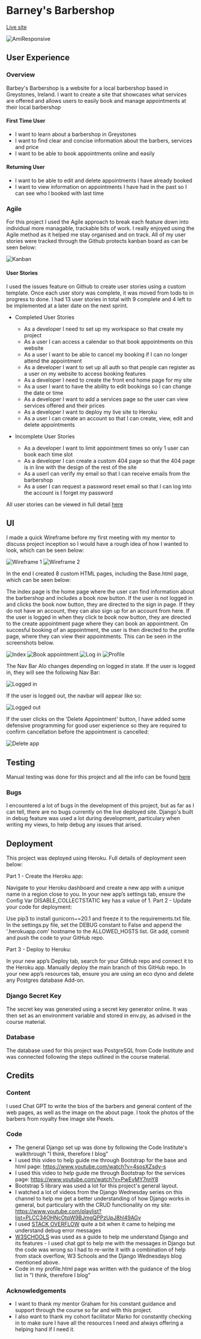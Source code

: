# Barney's Barbershop

[Live site](https://jh-pp4-9671216aa959.herokuapp.com/)

![AmiResponsive](documentation/amiresponsive.png)

## User Experience

### Overview

Barbey's Barbershop is a website for a local barbershop based in Greystones, Ireland. I want to create a site that showcases what services are offered and allows users to easily book and manage appointments at their local barbershop 

#### First Time User

- I want to learn about a barbershop in Greystones
- I want to find clear and concise information about the barbers, services and price
- I want to be able to book appointments online and easily

#### Returning User 

- I want to be able to edit and delete appointments I have already booked 
- I want to view information on appointments I have had in the past so I can see who I booked with last time


### Agile

For this project I used the Agile approach to break each feature down into individual more managable, trackable bits of work. I really enjoyed using the Agile method as it helped me stay organised and on track. All of my user stories were tracked through the Github protects kanban board as can be seen below:

![Kanban](documentation/kanban.png)

#### User Stories 

I used the issues feature on Github to create user stories using a custom template. Once each user story was complete, it was moved from todo to in progress to done. I had 13 user stories in total with 9 complete and 4 left to be implemented at a later date on the next sprint. 

- Completed User Stories
    - As a developer I need to set up my workspace so that create my project
    - As a user I can access a calendar so that book appointments on this website
    - As a user I want to be able to cancel my booking if I can no longer attend the appointment
    - As a developer I want to set up all auth so that people can register as a user on my website to access booking features
    - As a developer I need to create the front end home page for my site
    - As a user I want to have the ability to edit bookings so I can change the date or time
    - As a developer I want to add a services page so the user can view services offered and their prices
    - As a developer I want to deploy my live site to Heroku
    - As a user I can create an account so that I can create, view, edit and delete appointments

- Incomplete User Stories
    - As a developer I want to limit appointment times so only 1 user can book each time slot
    - As a developer I can create a custom 404 page so that the 404 page is in line with the design of the rest of the site
    - As a userI can verify my email so that I can receive emails from the barbershop
    - As a user I can request a password reset email so that I can log into the account is I forget my password

All user stories can be viewed in full detail [here](https://github.com/users/JasonHorgan/projects/4)


## UI 

I made a quick Wireframe before my first meeting with my mentor to discuss project inception so I would have a rough idea of how I wanted to look, which can be seen below:


![Wireframe 1](documentation/wireframe1.png)
![Wireframe 2](documentation/wireframe2.png)

In the end I created 8 custom HTML pages, including the Base.html page, which can be seen below:

The index page is the home page where the user can find information about the barbershop and includes a book now button. If the user is not logged in and clicks the book now button, they are directed to the sign in page. If they do not have an account, they can also sign up for an account from here. 
If the user is logged in when they click te book now button, they are directed to the create appointment page where they can book an appointment. 
On succesful booking of an appointment, the user is then directed to the profile page, where they can view their appointments. This can be seen in the screenshots below. 

![Index](documentation/index_page.png)
![Book appointment](documentation/book_app.png)
![Log in](documentation/signin.png)
![Profile](documentation/profile.png)

The Nav Bar Alo changes depending on logged in state. If the user is logged in, they will see the following Nav Bar:

![Logged in](documentation/logged_in.png)

If the user is logged out, the navbar will appear like so:

![Logged out](documentation/logged_out.png)

If the user clicks on the 'Delete Appointment' button, I have added some defensive programming for good user experience so they are required to confirm cancellation before the appointment is cancelled:

![Delete app](documentation/delete_app.png)

## Testing

Manual testing was done for this project and all the info can be found [here](https://github.com/JasonHorgan/barbershop-pp4/blob/main/TESTING.md)

### Bugs

I encountered a lot of bugs in the development of this project, but as far as I can tell, there are no bugs currently on the live deployed site. Django's built in debug feature was used a lot during development, particulary when writing my views, to help debug any issues that arised.

## Deployment

This project was deployed using Heroku. Full details of deployment seen below:

Part 1 - Create the Heroku app:

Navigate to your Heroku dashboard and create a new app with a unique name in a region close to you.
In your new app’s settings tab, ensure the Config Var DISABLE_COLLECTSTATIC key has a value of 1.
Part 2 - Update your code for deployment:

Use pip3 to install gunicorn~=20.1 and freeze it to the requirements.txt file.
In the settings.py file, set the DEBUG constant to False and append the '.herokuapp.com' hostname to the ALLOWED_HOSTS list.
Git add, commit and push the code to your GitHub repo.

Part 3 - Deploy to Heroku:

In your new app’s Deploy tab, search for your GitHub repo and connect it to the Heroku app. Manually deploy the main branch of this GitHub repo.
In your new app’s resources tab, ensure you are using an eco dyno and delete any Postgres database Add-on.

### Django Secret Key

The secret key was generated using a secret key generator online. It was then set as an environment variable and stored in env.py, as advised in the course material. 

### Database 

The database used for this project was PostgreSQL from Code Institute and was connected following the steps outlined in the course material. 

## Credits

### Content 

I used Chat GPT to write the bios of the barbers and general content of the web pages, as well as the image on the about page. I took the photos of the barbers from royalty free image site Pexels. 

### Code

- The general Django set up was done by following the Code Institute's walkthrough "I think, therefore I blog"
- I used this video to help guide me through Bootstrap for the base and html page: https://www.youtube.com/watch?v=4sosXZsdy-s
- I used this video to help guide me through Bootstrap for the services page: https://www.youtube.com/watch?v=PwEvMY7nnY8
- Bootstrap 5 library was used a lot for this project's general layout. 
- I watched a lot of videos from the Django Wednesday series on this channel to help me get a better understanding of how   Django works in general, but particulary with the CRUD functionality on my site: https://www.youtube.com/playlist?list=PLCC34OHNcOtqW9BJmgQPPzUpJ8hl49AGy
- I used [STACK OVERFLOW](https://stackoverflow.com/) quite a bit when it came to helping me understand debug error messages 
- [W3SCHOOLS](https://w3schools.com/) was used as a guide to help me understand Django and its features - 
I used chat gpt to help me with the messages in Django but the code was wrong so I had to re-write it with a combination of help from stack overflow, W3 Schools and the Django Wednesdays blog mentioned above.
- Code in my profile.html page was written with the guidance of the blog list in "I think, therefore I blog"

### Acknowledgements

- I want to thank my mentor Graham for his constant guidance and support through the course so far and with this project. 
- I also want to thank my cohort facilitator Marko for constantly checking in to make sure I have all the resources I need and always offering a helping hand if I need it. 
